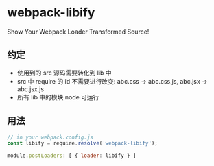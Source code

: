 webpack-libify
===

Show Your Webpack Loader Transformed Source!


## 约定

- 使用到的 src 源码需要转化到 lib 中
- src 中 require 的 id 不需要进行改变: abc.css -> abc.css.js, abc.jsx -> abc.jsx.js
- 所有 lib 中的模块 node 可运行

## 用法

```js
// in your webpack.config.js
const libify = require.resolve('webpack-libify');

module.postLoaders: [ { loader: libify } ]
```